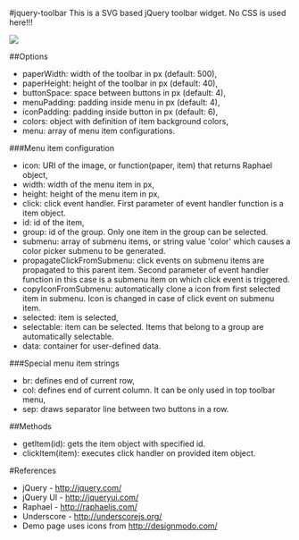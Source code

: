 #jquery-toolbar
This is a SVG based jQuery toolbar widget. No CSS is used here!!!

<img src="https://raw.github.com/mpod/jquery-toolbar/master/demo.png"/>

##Options
* paperWidth: width of the toolbar in px (default: 500),
* paperHeight: height of the toolbar in px (default: 40),
* buttonSpace: space between buttons in px (default: 4),
* menuPadding: padding inside menu in px (default: 4),
* iconPadding: padding inside button in px (default: 6),
* colors: object with definition of item background colors,
* menu: array of menu item configurations.

###Menu item configuration
* icon: URI of the image, or function(paper, item) that returns Raphael 
object,
* width: width of the menu item in px,
* height: height of the menu item in px,
* click: click event handler. First parameter of event handler function is 
a item object.
* id: id of the item,
* group: id of the group. Only one item in the group can be selected.
* submenu: array of submenu items, or string value 'color' which causes a color
picker submenu to be generated.
* propagateClickFromSubmenu: click events on submenu items are propagated 
to this parent item. Second parameter of event handler function in this case is 
a submenu item on which click event is triggered.
* copyIconFromSubmenu: automatically clone a icon from first selected item 
in submenu. Icon is changed in case of click event on submenu item.
* selected: item is selected,
* selectable: item can be selected. Items that belong to a group are 
automatically selectable.
* data: container for user-defined data.

###Special menu item strings
* br: defines end of current row,
* col: defines end of current column. It can be only used in top toolbar menu,
* sep: draws separator line between two buttons in a row.

##Methods
* getItem(id): gets the item object with specified id.
* clickItem(item): executes click handler on provided item object.

#References
* jQuery - http://jquery.com/
* jQuery UI - http://jqueryui.com/
* Raphael - http://raphaeljs.com/
* Underscore - http://underscorejs.org/
* Demo page uses icons from http://designmodo.com/

